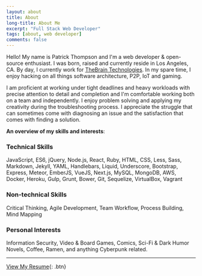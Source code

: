 ```yaml
---
layout: about
title: About
long-title: About Me
excerpt: "Full Stack Web Developer"
tags: [about, web developer]
comments: false
---
```

Hello! My name is Patrick Thompson and I'm a web developer & open-source enthusiast. I was born, raised and currently reside in Los Angeles, CA. By day, I currently work for [TheBrain Technologies](http://thebrain.com). In my spare time, I enjoy hacking on all things software architecture, P2P, IoT and gaming.

I am proficient at working under tight deadlines and heavy workloads with precise attention to detail and completion and I'm comfortable working both on a team and independently. I enjoy problem solving and applying my creativity during the troubleshooting process. I appreciate the struggle that can sometimes come with diagnosing an issue and the satisfaction that comes with finding a solution.

**An overview of my skills and interests**:

### Technical Skills
JavaScript, ES6, jQuery, Node.js, React, Ruby, HTML, CSS, Less, Sass, Markdown, Jekyll, YAML, Handlebars, Liquid, Underscore, Bootstrap, Express, Meteor, EmberJS, VueJS, Next.js, MySQL, MongoDB, AWS, Docker, Heroku, Gulp, Grunt, Bower, Git, Sequelize, VirtualBox, Vagrant

### Non-technical Skills
Critical Thinking, Agile Development, Team Workflow, Process Building, Mind Mapping

### Personal Interests
Information Security, Video & Board Games, Comics, Sci-Fi & Dark Humor Novels, Coffee, Ramen, and anything Cyberpunk related.

---

[View My Resume](https://drive.google.com/open?id=0BxabrtEkbox-ZVdySzAtMW5faTQ){: .btn}
